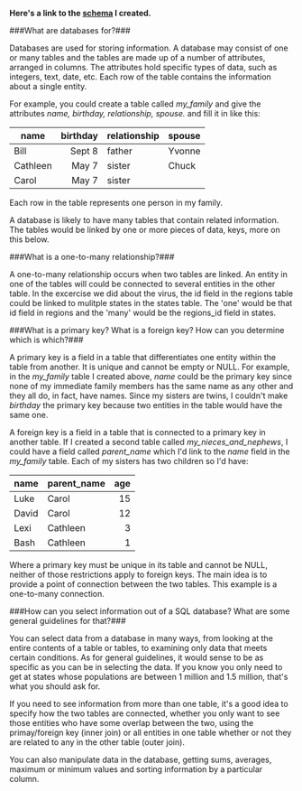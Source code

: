 **Here's a link to the [schema](Challenge_84_Schema.png) I created.**

###What are databases for?###

Databases are used for storing information. A database may consist of one or many tables and the tables are made up of a number of attributes, arranged in columns. The attributes hold specific types of data, such as integers, text, date, etc. Each row of the table contains the information about a single entity. 

For example, you could create a table called *my_family* and give the attributes *name, birthday, relationship, spouse.* and fill it in like this:

| name | birthday | relationship | spouse |
|----------|---------------------:|---------------------|---------------|
| Bill |   Sept 8 | father | Yvonne |
| Cathleen |  May 7 | sister | Chuck |
| Carol  |  May 7  | sister  |    |

Each row in the table represents one person in my family.

A database is likely to have many tables that contain related information. The tables would be linked by one or more pieces of data, keys, more on this below.


###What is a one-to-many relationship?###

A one-to-many relationship occurs when two tables are linked. An entity in one of the tables will could be connected to several entities in the other table. In the excercise we did about the virus, the id field in the regions table could be linked to mulitple states in the states table. The 'one' would be that id field in regions and the 'many' would be the regions_id field in states.


###What is a primary key? What is a foreign key? How can you determine which is which?###

A primary key is a field in a table that differentiates one entity within the table from another. It is unique and cannot be empty or NULL. For example, in the *my_family* table I created above, *name* could be the primary key since none of my immediate family members has the same name as any other and they all do, in fact, have names. Since my sisters are twins, I couldn't make *birthday* the primary key because two entities in the table would have the same one.

A foreign key is a field in a table that is connected to a primary key in another table. If I created a second table called *my_nieces_and_nephews*, I could have a field called *parent_name* which I'd link to the *name* field in the *my_family* table. Each of my sisters has two children so I'd have: 

| name  | parent_name  | age |
|---|---|---:|
| Luke | Carol | 15|
| David | Carol | 12 |
| Lexi | Cathleen | 3 |
| Bash | Cathleen | 1 |

Where a primary key must be unique in its table and cannot be NULL, neither of those restrictions apply to foreign keys. The main idea is to provide a point of connection between the two tables. This example is a one-to-many connection.


###How can you select information out of a SQL database? What are some general guidelines for that?###

You can select data from a database in many ways, from looking at the entire contents of a table or tables, to examining only data that meets certain conditions. As for general guidelines, it would sense to be as specific as you can be in selecting the data. If you know you only need to get at states whose populations are between 1 million and 1.5 million, that's what you should ask for. 

If you need to see information from more than one table, it's a good idea to specify how the two tables are connected, whether you only want to see those entities who have some overlap between the two, using the primay/foreign key (inner join) or all entities in one table whether or not they are related to any in the other table (outer join).

You can also manipulate data in the database, getting sums, averages, maximum or minimum values and sorting information by a particular column.
